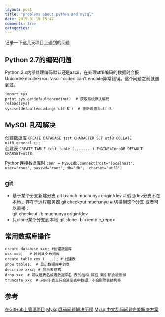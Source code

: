 ```yaml
---
layout: post
title: "problems about python and mysql"
date: 2015-01-19 15:47
comments: true
categories: 
---
```


记录一下这几天项目上遇到的问题

## Python 2.7的编码问题
Python 2.x内部处理编码默认还是ascii，在处理utf8编码的数据时会报UnicodeEncodeError: ‘ascii’ codec can’t encode异常错误。这个问题之前就遇到过。

	import sys
	print sys.getdefaultencoding()  # 获取系统默认编码
	reload(sys)
	sys.setdefaultencoding('utf-8')  # 重新设置为utf-8

## MySQL 乱码解决
创建数据库  `CREATE DATABASE test CHARACTER SET utf8 COLLATE utf8_general_ci;`     
创建表    `CREATE TABLE test_table (........) ENGINE=InnoDB DEFAULT CHARSET=utf8;`

Python连接数据库时 `conn = MySQLdb.connect(host="localhost", user="root", passwd="root", db="db",  charset="utf8")`

## git
- 基于某个分支新建分支
	git branch muchunyu origin/dev  # 假设dev分支不在本地，存在于远程服务器
	git checkout muchunyu  # 切换到这个分支
或者可以直接：     
	git checkout -b muchunyu origin/dev
- 只clone某个分支到本地
	git clone -b <branch> <remote_repo>

## 常用数据库操作
	create database xxx; #创建数据库
	use xxx;   # 转到某个数据库
	create table xxx (....); # 创建表
	show tables;  # 显示数据库中的表
	describe xxxx; # 显示表结构
	drop xxx  # 可以是表名或者数据库名 表的结构 属性 索引都会被删掉
	truncate xxx  # 只用于表且只会清空表中数据，不会删除表结构等

## 参考
[在GitHub上管理项目](http://www.cnblogs.com/mengdd/p/3447464.html)
[Mysql乱码问题解决历程](http://www.cnblogs.com/fantiantian/p/3468454.html)
[Mysql中文乱码问题完美解决方案](http://www.2cto.com/database/201108/101151.html)
